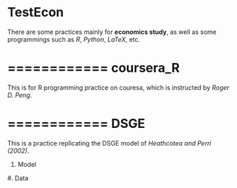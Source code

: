 TestEcon
========

There are some practices mainly for **economics study**, as well as some programmings such as *R*, *Python*, *LaTeX*, etc. 

============
coursera_R
============
This is for R programming practice on couresa, which is instructed by *Roger D. Peng*. 


============
DSGE
============
This is a practice replicating the DSGE model of *Heathcotea and Perri (2002)*.

1. Model
   
#. Data
   
